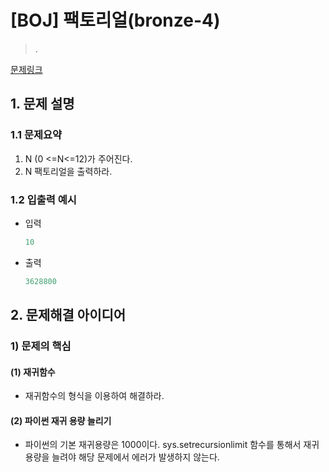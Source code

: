 # [BOJ] 팩토리얼(bronze-4)

> .

[문제링크](https://www.acmicpc.net/problem/10872)

## 1. 문제 설명



### 1.1 문제요약

1. N (0 <=N<=12)가 주어진다.
2. N 팩토리얼을 출력하라.

### 1.2 입출력 예시

- 입력

  ```python
  10
  ```
  
- 출력

  ```python
  3628800
  ```
  
  

## 2. 문제해결 아이디어



### 1) 문제의 핵심



#### (1) 재귀함수

- 재귀함수의 형식을 이용하여 해결하라.



#### (2) 파이썬 재귀 용량 늘리기

- 파이썬의 기본 재귀용량은 1000이다. sys.setrecursionlimit 함수를 통해서 재귀 용량을 늘려야 해당 문제에서 에러가 발생하지 않는다.